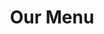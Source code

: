 ---
title: "Our Menu"
description: "TBD"
layout: "menu"
intro: "Enjoy delicious flavours and generous portions for great value! House favourites include English style fish & chips, traditional and adventurous pizzas, and juicy grilled steaks."
wingspecial: "$6 1/2 per lb Wing Night Wednesdays Only After 4PM ~ Boneless not included"
italianintro: "All our Italian selections include garlic bread"
---